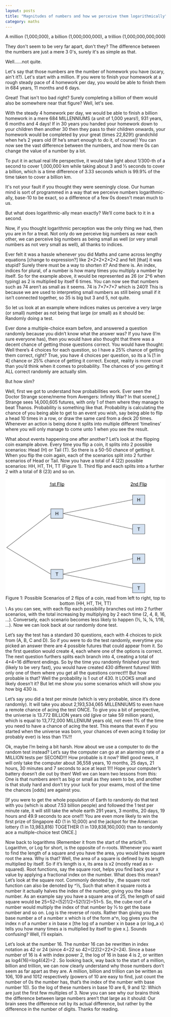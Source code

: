 ```yaml
---
layout: posts
title: "Magnitudes of numbers and how we perceive them logarithmically"
category: maths
---
```

A million (1,000,000), a billion (1,000,000,000), a trillion (1,000,000,000,000)

They don't seem to be very far apart, don't they? The difference between the numbers are just a mere 3 0's, surely it's as simple as that.

Well……not quite.

Let's say that those numbers are the number of homework you have (scary, ain't it?). Let's start with a million. If you were to finish your homework at a rough steady pace of 4 homework per day, you would be able to finish them in 684 years, 11 months and 6 days.

Great! That isn't too bad right? Surely completing a billion of them would also be somewhere near that figure? Well, let's see. 

With the steady 4 homework per day, we would be able to finish a billion homework in a mere 684 MILLENNIUMS (a unit of 1,000 years!), 931 years, 6 months and 4 days! If in 30 years you handed your homework down to your children then another 30 then they pass to their children onwards, your homework would be completed by your great (times 22,829!) grandchild when he’s 2 years old (If he’s smart enough to do it, of course)! You can now see the vast difference between the numbers, and how mere 0s can change the value of a number by a lot.

To put it in actual real life perspective, it would take light about 1/300-th of a second to cover 1,000,000 km while taking about 3 and ⅓ seconds to cover a billion, which is a time difference of 3.33 seconds which is 99.9% of the time taken to cover a billion km.

It's not your fault if you thought they were seemingly close. Our human mind is sort of programmed in a way that we perceive numbers logarithmic-ally, base-10 to be exact, so a difference of a few 0s doesn't mean much to us. 

But what does logarithmic-ally mean exactly? We’ll come back to it in a second.

Now, if you thought logarithmic perception was the only thing we had, then you are in for a treat. Not only do we perceive big numbers as near each other, we can perceive big numbers as being small as well (or very small numbers as not very small as well), all thanks to indices.

Ever felt it was a hassle whenever you did Maths and came across lengthy equations [change to expression?] like 2×2×2×2×2×2 and felt [that] it was stupid? Surely there must be a way to shorten it? And there is. An index, indices for plural, of a number is how many times you multiply a number by itself. So for the example above, it would be represented as 26 (or 2^6 when typing) as 2 is multiplied by itself 6 times. You can now see that numbers such as 74 aren’t as small as it seems. 74 is 7×7×7×7 which is 2401! This is because we are used to interpreting small numbers as still being small if it isn’t connected together, so 35 is big but 3 and 5, not quite. 

So let us look at an example where indices makes us perceive a very large (or small) number as not being that large (or small) as it should be: Randomly doing a test.

Ever done a multiple-choice exam before, and answered a question randomly because you didn’t know what the answer was? If you have (I’m sure everyone has), then you would have also thought that there was a decent chance of getting those questions correct. You would have thought: Well there’s 4 choices for each question, so I have a 25% chance of getting them correct, right? True, you have 4 choices per question, so its a ¼ [1 in 4] chance or 25% chance of getting it correct. Except, reality is more cruel than you’d think when it comes to probability. The chances of you getting it ALL correct randomly are actually slim.

But how slim?

Well, first we got to understand how probabilities work. Ever seen the Doctor Strange scene/meme from Avengers: Infinity War? In that scene[,] Strange sees 14,000,605 futures, with only 1 of them where they manage to beat Thanos. Probability is something like that. Probability is calculating the chance of you being able to get to an event you wish, say being able to flip a head 10 times in a row, or draw the same card from a deck 20 times. Whenever an action is being done it splits into multiple different ‘timelines’ where you will only manage to come unto 1 when you see the result. 

What about events happening one after another? Let’s look at the flipping coin example above. Every time you flip a coin, it splits into 2 possible scenarios: Head (H) or Tail (T). So there is a 50-50 chance of getting it.  When you flip the coin again, each of the scenarios split into 2 further scenarios of Head or Tail. Now you have a total of 4 (22) possible scenarios: HH, HT, TH, TT (Figure 1). Third flip and each splits into a further 2 with a total of 8 (23) and so on. 

<center><img src="/img/coin.png"/></center>
<center> Figure 1: Possible Scenarios of 2 flips of a coin, read from left to right, top to bottom (HH, HT, TH, TT) </center>
\
As you can see, with each flip each possibility branches out into 2 further scenarios, with the total increasing by multiplying by 2 each time (2, 4, 8, 16, …). Conversely, each scenario becomes less likely to happen (½, ¼, ⅛, 1/16, …). Now we can look back at our randomly done test. 

Let’s say the test has a standard 30 questions, each with 4 choices to pick from (A, B, C and D). So if you were to do the test randomly, everytime you picked an answer there are 4 possible futures that could appear from it. So the first question would create 4, each where one of the options is correct. The next question furthers splits each branch into 4, creating a total of 4×4=16 different endings. So by the time you randomly finished your test (likely to be very fast), you would have created 430 different futures! With only one of them where you get all the questions correct!!! But how probable is that? Well the probability is 1 out of 430. It LOOKS small and likely doesn’t it? But let me show you some scenarios which will show you how big 430 is. 

Let’s say you did a test per minute (which is very probable, since it’s done randomly). It will take you about 2,193,534,065 MILLENNIUMS to even have a remote chance of acing the test ONCE. To give you a bit of perspective, the universe is 13.772 BILLION years old (give or take 59 million years), which is equal to 13,772,000 MILLENIUM years old, not even 1% of the time you need to have a chance of acing the test. This means that even if you started when the universe was born, your chances of even acing it today (or probably ever) is less than 1%!!!

Ok, maybe I’m being a bit harsh. How about we use a computer to do the random test instead? Let’s say the computer can go at an alarming rate of a MILLION tests per SECOND!!! How probable is it now? Well good news, it will only take the computer about 36,558 years, 10 months, 25 days, 21 hours, 30 minutes and 7 seconds to ace at least 1!!! Hope your computer’s battery doesn’t die out by then! Well we can learn two lessons from this: One is that numbers aren’t as big or small as they seem to be, and another is that study hard and don’t try your luck for your exams, most of the time the chances [odds] are against you.

[If you were to get the whole population of Earth to randomly do that test with you (which is about 7.53 billion people) and followed the 1 test per minute rate, it will still take the whole earth 291 years, 3 months, 20 days, 19 hours and 49.9 seconds to ace one!!! You are even more likely to win the first prize of Singapore 4D (1 in 10,000) and the jackpot for the American lottery (1 in 13,983,816) TOGETHER (1 in 139,838,160,000) than to randomly ace a multiple-choice test ONCE.]

Now back to logarithms (Remember it from the start of the article?). Logarithm, or Log for short, is the opposite of n-roots. Whenever you want to find the length of a square and you have the area, you would have square root the area. Why is that? Well, the area of a square is defined by its length multiplied by itself. So if it’s length is x, its area is x2 (mostly read as x-squared). Root functions, say the square root, helps you find back your x value by applying a fractional index on the number. What does this mean? Let’s look at the square root. Commonly denoted by  , the square root function can also be denoted by ^½, Such that when it square roots a number it actually halves the index of the number, giving you the base number. As an example say you have a square area of 25, the length of said square would be 25=52=(52)1/2=52(1/2)=51=5. So, the cube root of a number would multiply the index of that number by ⅓ to get the base number and so on. Log is the reverse of roots. Rather than giving you the base number a of a number x which is of the form a^n, log gives you the index n of a number x in base x [the log of a number x in base a (or log_a x) tells you how many times a is multiplied by itself to give x.]. Sounds confusing? Well, I’ll explain.


Let’s look at the number 16. The number 16 can be rewritten in index notation as 42 or 24 (since 4=22 so 42=(22)2=22×2=24). Since a base number of 16 is 4 with index power 2, the log of 16 in base 4 is 2, or written as log4(16)=log4(42)=2 . So looking back, way back to the start of a million, billion and trillion, we can now clearly understand why those numbers don’t seem as far apart as they are. A million, billion and trillion can be written as 106, 109 and 1012 respectively (powers of 10 are easy to find, just count the number of 0s the number has, that’s the index of the number with base number 10). So the log of these numbers in base 10 are 6, 9 and 12: Which are just the first few multiples of 3. Now you can see why our brains think the difference between large numbers aren’t that large as it should: Our brain sees the difference not by its actual difference, but rather by the difference in the number of digits. Thanks for reading.
